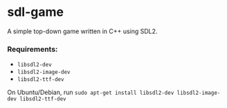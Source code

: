 # sdl-game

A simple top-down game written in C++ using SDL2.

### Requirements:
* `libsdl2-dev`
* `libsdl2-image-dev`
* `libsdl2-ttf-dev`


On Ubuntu/Debian, run `sudo apt-get install libsdl2-dev libsdl2-image-dev libsdl2-ttf-dev`

